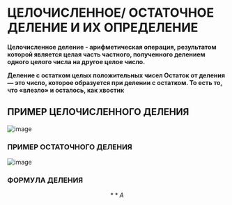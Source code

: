 # ЦЕЛОЧИСЛЕННОЕ/ ОСТАТОЧНОЕ ДЕЛЕНИЕ И ИХ ОПРЕДЕЛЕНИЕ

**Целочисленное деление - арифметическая операция, результатом которой является целая часть частного, полученного делением одного целого числа на другое целое число.**

**Деление с остатком целых положительных чисел
Остаток от деления — это число, которое образуется при делении с остатком. То есть то, что «влезло» и осталось, как хвостик**

## ПРИМЕР ЦЕЛОЧИСЛЕННОГО ДЕЛЕНИЯ

![image](https://github.com/saveliykirsanov/math/assets/144109400/45e30727-5065-4708-a17d-353a8b597ab7)


### ПРИМЕР ОСТАТОЧНОГО ДЕЛЕНИЯ

![image](https://github.com/saveliykirsanov/math/assets/144109400/2b1d8969-6cfe-46b5-90ad-0fc64954b09a)


### ФОРМУЛА ДЕЛЕНИЯ

$$ **A % B = 0,1,2....B-1 % 8 - 8 0⩽A%B,B** $$



